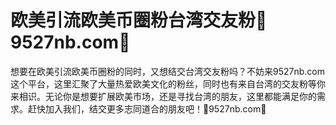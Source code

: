 # 欧美引流欧美币圈粉台湾交友粉🌼9527nb.com🌼

想要在欧美引流欧美币圈粉的同时，又想结交台湾交友粉吗？不妨来9527nb.com这个平台，这里汇聚了大量热爱欧美文化的粉丝，同时也有来自台湾的交友粉等你来相识。无论你是想要扩展欧美市场，还是寻找台湾的朋友，这里都能满足你的需求。赶快加入我们，结交更多志同道合的朋友吧！🌼9527nb.com🌼